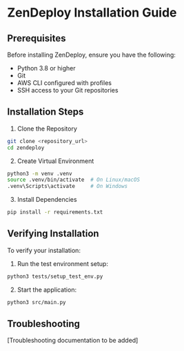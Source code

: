 # ZenDeploy Installation Guide

## Prerequisites

Before installing ZenDeploy, ensure you have the following:

- Python 3.8 or higher
- Git
- AWS CLI configured with profiles
- SSH access to your Git repositories

## Installation Steps

1. Clone the Repository
```bash
git clone <repository_url>
cd zendeploy
```

2. Create Virtual Environment
```bash
python3 -m venv .venv
source .venv/bin/activate  # On Linux/macOS
.venv\Scripts\activate     # On Windows
```

3. Install Dependencies
```bash
pip install -r requirements.txt
```

## Verifying Installation

To verify your installation:

1. Run the test environment setup:
```bash
python3 tests/setup_test_env.py
```

2. Start the application:
```bash
python3 src/main.py
```

## Troubleshooting

[Troubleshooting documentation to be added]
